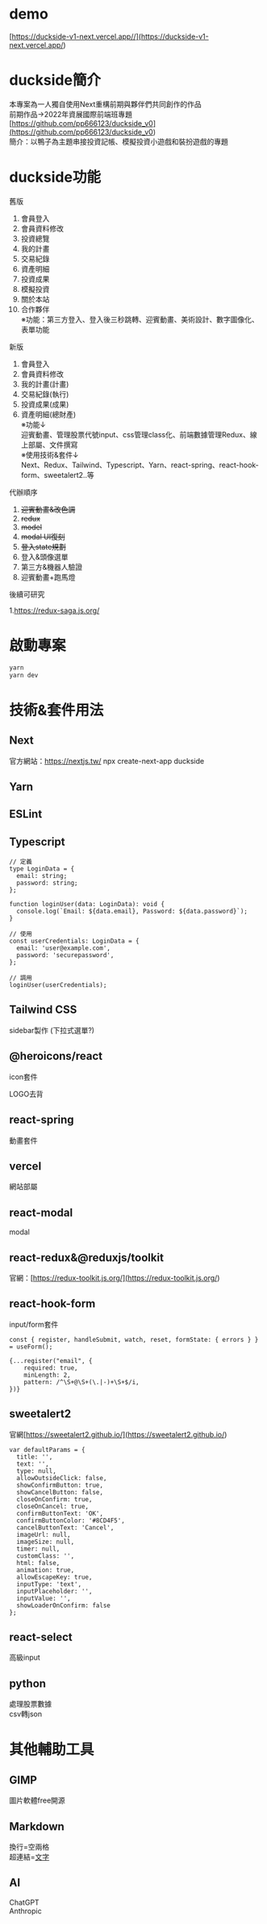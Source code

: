 # demo
[https://duckside-v1-next.vercel.app//](<https://duckside-v1-next.vercel.app/>)
# duckside簡介
本專案為一人獨自使用Next重構前期與夥伴們共同創作的作品    
前期作品→2022年資展國際前端班專題[https://github.com/pp666123/duckside_v0](<https://github.com/pp666123/duckside_v0>)    
簡介：以鴨子為主題串接投資記帳、模擬投資小遊戲和裝扮遊戲的專題  

# duckside功能

舊版

1. 會員登入 
2. 會員資料修改
4. 投資總覽
5. 我的計畫
6. 交易紀錄
7. 資產明細
8. 投資成果
9. 模擬投資
10. 關於本站
11. 合作夥伴  
※功能：第三方登入、登入後三秒跳轉、迎賓動畫、美術設計、數字圖像化、表單功能

新版

1. 會員登入 
2. 會員資料修改
1. 我的計畫(計畫)
2. 交易紀錄(執行)
3. 投資成果(成果)
4. 資產明細(總財產)  
※功能↓  
迎賓動畫、管理股票代號input、css管理class化、前端數據管理Redux、線上部屬、文件撰寫  
※使用技術&套件↓   
Next、Redux、Tailwind、Typescript、Yarn、react-spring、react-hook-form、sweetalert2..等  

代辦順序

1. ~~迎賓動畫&改色調~~
2. ~~redux~~
1. ~~model~~
1. ~~modal UI復刻~~
1. ~~登入state規劃~~
3. 登入&頭像選單
4. 第三方&機器人驗證
5. 迎賓動畫+跑馬燈

後續可研究  

1.https://redux-saga.js.org/

# 啟動專案
```bash
yarn 
yarn dev
```

# 技術&套件用法
## Next
官方網站：https://nextjs.tw/
npx create-next-app duckside
## Yarn
## ESLint
## Typescript
```
// 定義
type LoginData = {
  email: string;
  password: string;
};

function loginUser(data: LoginData): void {
  console.log(`Email: ${data.email}, Password: ${data.password}`);
}

// 使用
const userCredentials: LoginData = {
  email: 'user@example.com',
  password: 'securepassword',
};

// 調用
loginUser(userCredentials);
```
## Tailwind CSS
sidebar製作 (下拉式選單?)
## @heroicons/react
icon套件

LOGO去背
## react-spring
動畫套件
## vercel
網站部屬
## react-modal
modal
## react-redux&@reduxjs/toolkit
官網：[https://redux-toolkit.js.org/](<https://redux-toolkit.js.org/>)  
## react-hook-form
input/form套件
```
const { register, handleSubmit, watch, reset, formState: { errors } } = useForm();

{...register("email", {
    required: true,
    minLength: 2,
    pattern: /^\S+@\S+(\.|-)+\S+$/i,
})}
```
## sweetalert2
官網[https://sweetalert2.github.io/](<https://sweetalert2.github.io/>)
```
var defaultParams = {
  title: '',
  text: '',
  type: null,
  allowOutsideClick: false,
  showConfirmButton: true,
  showCancelButton: false,
  closeOnConfirm: true,
  closeOnCancel: true,
  confirmButtonText: 'OK',
  confirmButtonColor: '#8CD4F5',
  cancelButtonText: 'Cancel',
  imageUrl: null,
  imageSize: null,
  timer: null,
  customClass: '',
  html: false,
  animation: true,
  allowEscapeKey: true,
  inputType: 'text',
  inputPlaceholder: '',
  inputValue: '',
  showLoaderOnConfirm: false
};
```
## react-select
高級input
## python 
處理股票數據  
csv轉json

# 其他輔助工具
## GIMP
圖片軟體free開源

## Markdown
換行=空兩格  
超連結=[文字](<www.test.com>)  

## AI
ChatGPT  
Anthropic  